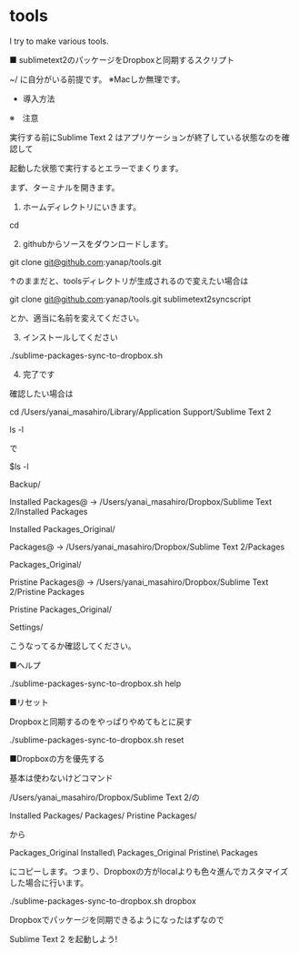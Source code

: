 tools
=====

I try to make various tools.

■ sublimetext2のパッケージをDropboxと同期するスクリプト

~/ に自分がいる前提です。 ※Macしか無理です。

- 導入方法

※　注意

実行する前にSublime Text 2 はアプリケーションが終了している状態なのを確認して

起動した状態で実行するとエラーでまくります。

まず、ターミナルを開きます。

1. ホームディレクトリにいきます。

cd

2. githubからソースをダウンロードします。

git clone git@github.com:yanap/tools.git

↑のままだと、toolsディレクトリが生成されるので変えたい場合は

git clone git@github.com:yanap/tools.git sublimetext2syncscript

とか、適当に名前を変えてください。

3. インストールしてください

./sublime-packages-sync-to-dropbox.sh

4. 完了です

確認したい場合は

cd /Users/yanai_masahiro/Library/Application Support/Sublime Text 2

ls -l

で

$ls -l

Backup/

Installed Packages@ -> /Users/yanai_masahiro/Dropbox/Sublime Text 2/Installed Packages

Installed Packages_Original/

Packages@ -> /Users/yanai_masahiro/Dropbox/Sublime Text 2/Packages

Packages_Original/

Pristine Packages@ -> /Users/yanai_masahiro/Dropbox/Sublime Text 2/Pristine Packages

Pristine Packages_Original/

Settings/

こうなってるか確認してください。

■ヘルプ

./sublime-packages-sync-to-dropbox.sh help

■リセット

Dropboxと同期するのをやっぱりやめてもとに戻す

./sublime-packages-sync-to-dropbox.sh reset

■Dropboxの方を優先する

基本は使わないけどコマンド

/Users/yanai_masahiro/Dropbox/Sublime Text 2/の

Installed Packages/ Packages/           Pristine Packages/

から

Packages_Original Installed\ Packages_Original Pristine\ Packages

にコピーします。つまり、Dropboxの方がlocalよりも色々進んでカスタマイズした場合に行います。

./sublime-packages-sync-to-dropbox.sh dropbox

Dropboxでパッケージを同期できるようになったはずなので

Sublime Text 2 を起動しよう!

